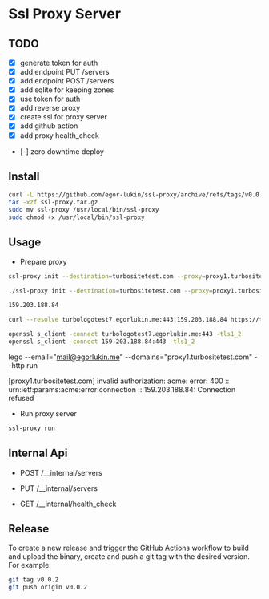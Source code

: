 # Ssl Proxy Server

## TODO

- [X] generate token for auth
- [X] add endpoint PUT /servers
- [X] add endpoint POST /servers
- [X] add sqlite for keeping zones
- [X] use token for auth
- [X] add reverse proxy
- [X] create ssl for proxy server
- [X] add github action
- [X] add proxy health_check
- [-] zero downtime deploy

## Install

```sh
curl -L https://github.com/egor-lukin/ssl-proxy/archive/refs/tags/v0.0.1.tar.gz -o ssl-proxy.tar.gz
tar -xzf ssl-proxy.tar.gz
sudo mv ssl-proxy /usr/local/bin/ssl-proxy 
sudo chmod +x /usr/local/bin/ssl-proxy


```

## Usage

- Prepare proxy

``` sh
ssl-proxy init --destination=turbositetest.com --proxy=proxy1.turbositetest.com --email='mail@egorlukin.me'

./ssl-proxy init --destination=turbositetest.com --proxy=proxy1.turbositetest.com --email='mail@egorlukin.me'

159.203.188.84

curl --resolve turbologotest7.egorlukin.me:443:159.203.188.84 https://turbologotest7.egorlukin.me                 

openssl s_client -connect turbologotest7.egorlukin.me:443 -tls1_2
openssl s_client -connect 159.203.188.84:443 -tls1_2
```

lego --email="mail@egorlukin.me" --domains="proxy1.turbositetest.com" --http run

[proxy1.turbositetest.com] invalid authorization: acme: error: 400 :: urn:ietf:params:acme:error:connection :: 159.203.188.84: Connection refused

- Run proxy server

``` sh
ssl-proxy run
```

## Internal Api

- POST /__internal/servers

- PUT /__internal/servers

- GET /__internal/health_check

## Release

To create a new release and trigger the GitHub Actions workflow to build and upload the binary, create and push a git tag with the desired version. For example:

```sh
git tag v0.0.2
git push origin v0.0.2
```
